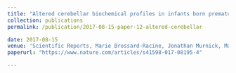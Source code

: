 ```yaml
---
title: "Altered cerebellar biochemical profiles in infants born prematurely"
collection: publications
permalink: /publication/2017-08-15-paper-12-altered-cerebellar

date: 2017-08-15
venue: 'Scientific Reports, Marie Brossard-Racine, Jonathan Murnick, Marine Bouyssi-Kobar, <b>Janie Coulombe</b>, Taeun Chang, Catherine Limperopoulos'
paperurl: "https://www.nature.com/articles/s41598-017-08195-4"

---
```

